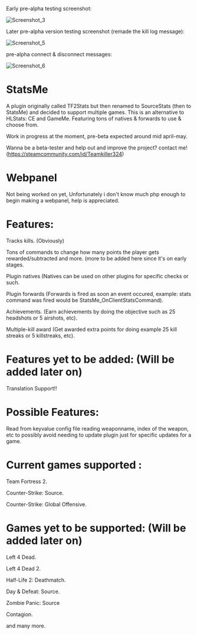 Early pre-alpha testing screenshot:

![Screenshot_3](https://user-images.githubusercontent.com/49116354/113496802-88576e00-94fd-11eb-86f1-2222986da34d.jpg)

Later pre-alpha version testing screenshot (remade the kill log message):

![Screenshot_5](https://user-images.githubusercontent.com/49116354/113702827-53ecd900-96da-11eb-88f5-ad494f1dc9fe.jpg)

pre-alpha connect & disconnect messages:

![Screenshot_6](https://user-images.githubusercontent.com/49116354/113900896-97c10a80-97ce-11eb-9294-d3b7c6b4915a.jpg)


# StatsMe
A plugin originally called TF2Stats but then renamed to SourceStats (then to StatsMe) and decided to support multiple games. This is an alternative to HLStats: CE and GameMe. Featuring tons of natives & forwards to use & choose from.

Work in progress at the moment, pre-beta expected around mid april-may.

Wanna be a beta-tester and help out and improve the project? contact me! (https://steamcommunity.com/id/Teamkiller324)

# Webpanel

Not being worked on yet, Unfortunately i don't know much php enough to begin making a webpanel, help is appreciated.

# Features:
Tracks kills. (Obviously)

Tons of commands to change how many points the player gets rewarded/subtracted and more.
(more to be added here since it's on early stages.

Plugin natives (Natives can be used on other plugins for specific checks or such.

Plugin forwards (Forwards is fired as soon an event occured, example: stats command was fired would be StatsMe_OnClientStatsCommand).

Achievements. (Earn achievements by doing the objective such as 25 headshots or 5 airshots, etc).

Multiple-kill award (Get awarded extra points for doing example 25 kill streaks or 5 killstreaks, etc).

# Features yet to be added: (Will be added later on)

Translation Support!!

# Possible Features:
Read from keyvalue config file reading weaponname, index of the weapon, etc to possibly avoid needing to update plugin just for specific updates for a game.

# Current games supported :
Team Fortress 2.

Counter-Strike: Source.

Counter-Strike: Global Offensive.

# Games yet to be supported: (Will be added later on)
Left 4 Dead.

Left 4 Dead 2.

Half-Life 2: Deathmatch.

Day & Defeat: Source.

Zombie Panic: Source

Contagion.

and many more.
